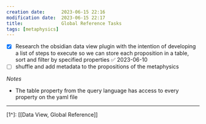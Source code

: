 ```yaml
---
creation date:		2023-06-15 22:16
modification date:	2023-06-15 22:17
title: 				Global Reference Tasks
tags: [metaphysics] 
---
```

- [x] Research the obsidian data view plugin with the intention of developing a list of steps to execute so we can store each proposition in a table, sort and filter by specified properties ✅ 2023-06-10
- [ ] shuffle and add metadata to the propositions of the metaphysics

*Notes*
* The table property from the query language has access to every property on the yaml file

---
[1^]: [[Data View, Global Reference]]
